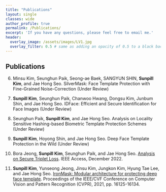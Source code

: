 ```yaml
---
title: "Publications"
layout: single
classes: wide
author_profile: true
permalink: /Publications/
excerpt: 'If you have any questions, please feel free to email me.'
header:
  overlay_image: /assets/images/LV1.jpg
  overlay_filter: 0.5 # same as adding an opacity of 0.5 to a black background
---
```


## Publications

6. Minsu Kim, Seunghun Paik, Seong-ae Baek, SANGYUN SHIN, **Sunpill Kim**, and Jae Hong Seo. SilverMask: Face Template Protection with Fine-Grained Noise-Correction (Under Review)

5. **Sunpill Kim**, Seunghun Paik, Chanwoo Hwang, Dongsu Kim, Junbum Shin, and Jae Hong Seo. IDFace: Efficient and Secure Identification for Face Images (Under Review)

4. Seunghun Paik, **Sunpill Kim**, and Jae Hong Seo. Analysis on Locality Sensitive Hashing-based Biometric Template Protection Schemes (Under Review)

3. **Sunpill Kim**, Hoyong Shin, and Jae Hong Seo. Deep Face Template Protection in the Wild (Under Review)

2. Bora Jeong, **Sunpill Kim**, Seunghun Paik, and Jae Hong Seo. <A href="https://ieeexplore.ieee.org/document/9965373">Analysis on Secure Triplet Loss</A>. IEEE Access, December 2022.

1. **Sunpill Kim**, Yunseong Jeong, Jinsu Kim, Jungkon Kim, Hyung Tae Lee, and Jae Hong Seo. <A href="https://openaccess.thecvf.com/content/CVPR2021/html/Kim_IronMask_Modular_Architecture_for_Protecting_Deep_Face_Template_CVPR_2021_paper.html">IronMask: Modular architecture for protecting deep face template</A>. Proceedings of the IEEE/CVF Conference on Computer Vision and Pattern Recognition (CVPR), 2021, pp. 16125-16134.
